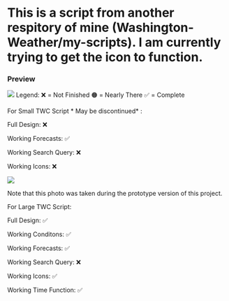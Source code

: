 <h1>This is a script from another respitory of mine (Washington-Weather/my-scripts). I am currently trying to get the icon to function.</h1>

<h3>Preview</h3>
 <img src="preview.png"><img>
 Legend: 
 ❌ = Not Finished 
 🟠 = Nearly There
 ✅ = Complete
 
For Small TWC Script * May be discontinued* :
  <p>Full Design: ❌</p>
  <p>Working Forecasts: ✅</p>   
  <p>Working Search Query: ❌</p>
  <p>Working Icons: ❌</p>
  <img src="preview2.png"></img>
  <p>Note that this photo was taken during the prototype version of this project.</p>
For Large TWC Script:
  <p>Full Design: ✅</p>
  <p>Working Conditons: ✅</p>   
  <p>Working Forecasts: ✅</p>
  <p>Working Search Query: ❌</p>
  <p>Working Icons: ✅</p>
  <p>Working Time Function: ✅</p>
